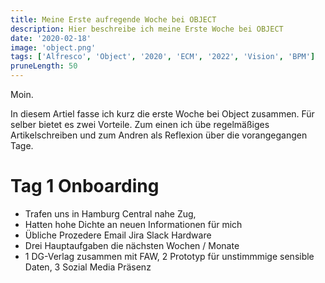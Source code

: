 ```yaml
---
title: Meine Erste aufregende Woche bei OBJECT
description: Hier beschreibe ich meine Erste Woche bei OBJECT
date: '2020-02-18'
image: 'object.png'
tags: ['Alfresco', 'Object', '2020', 'ECM', '2022', 'Vision', 'BPM']
pruneLength: 50
---
```


Moin.

In diesem Artiel fasse ich kurz die erste Woche bei Object zusammen. Für selber bietet es zwei Vorteile. Zum einen ich übe regelmäßiges Artikelschreiben und zum Andren als Reflexion über die vorangegangen Tage.

# Tag 1 Onboarding

* Trafen uns in Hamburg Central nahe Zug,
* Hatten hohe Dichte an neuen Informationen für mich
* Übliche Prozedere Email Jira Slack Hardware
* Drei Hauptaufgaben die nächsten Wochen / Monate
* 1 DG-Verlag zusammen mit FAW, 2 Prototyp für unstimmmige sensible Daten, 3 Sozial Media Präsenz